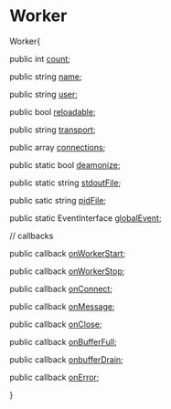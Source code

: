# Worker

Worker{

public int [count](./count.md);

public string [name](./name.md);

public string [user](./user.md);

public bool [reloadable](./reloadable.md);

public string [transport](./transport.md);

public array [connections](./connections.md);

public static bool [deamonize](./daemonize.md);

public static string [stdoutFile](./stdout_file.md);

public satic string [pidFile](./pid_file.md);

public static EventInterface [globalEvent](./global-event.md);

// callbacks

public callback [onWorkerStart](./on_worker_start.md);

public callback [onWorkerStop](./on-worker-stop.md);

public callback [onConnect](./on-connect.md);

public callback [onMessage](./on-message.md);

public callback [onClose](./on-close.md);

public callback [onBufferFull](./on-buffer-full.md);

public callback [onbufferDrain](./on-buffer-drain.md);

public callback [onError](./on-error.md);

}
